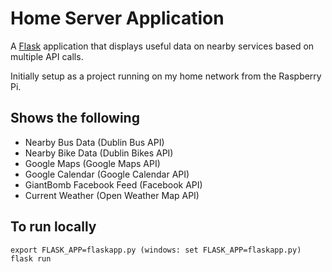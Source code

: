 # Home Server Application

A [Flask](http://flask.pocoo.org/) application that displays useful data on nearby services based on multiple API calls.

Initially setup as a project running on my home network from the Raspberry Pi.

## Shows the following
- Nearby Bus Data (Dublin Bus API)
- Nearby Bike Data (Dublin Bikes API)
- Google Maps (Google Maps API)
- Google Calendar (Google Calendar API)
- GiantBomb Facebook Feed (Facebook API)
- Current Weather (Open Weather Map API)

## To run locally

```
export FLASK_APP=flaskapp.py (windows: set FLASK_APP=flaskapp.py)
flask run
```

